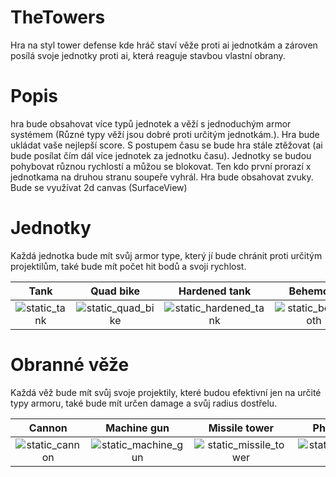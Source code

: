 # TheTowers
Hra na styl tower defense kde hráč staví věže proti ai jednotkám a zároven posílá svoje jednotky proti ai, která reaguje stavbou vlastní obrany.

# Popis
hra bude obsahovat více typů jednotek a věží s jednoduchým armor systémem (Různé typy věží jsou dobré proti určitým jednotkám.). Hra bude ukládat vaše nejlepší score. S postupem času se bude hra stále ztěžovat (ai bude posílat čím dál více jednotek za jednotku času). Jednotky se budou pohybovat různou rychlostí a můžou se blokovat. Ten kdo první prorazí x jednotkama na druhou stranu soupeře vyhrál. Hra bude obsahovat zvuky. Bude se využívat 2d canvas (SurfaceView)

# Jednotky
Každá jednotka bude mít svůj armor type, který jí bude chránit proti určitým projektilům, také bude mít počet hit bodů a svoji rychlost.

Tank |  Quad bike | Hardened tank | Behemoth
:-------------------------:|:-------------------------:|:-------------------------:|:-------------------------:
 ![static_tank](https://user-images.githubusercontent.com/32388847/32766298-9bcc0694-c90e-11e7-85e9-c3ebf4267218.png)   | ![static_quad_bike](https://user-images.githubusercontent.com/32388847/32766292-991db2d0-c90e-11e7-8cc8-cabe675d89fb.png) | ![static_hardened_tank](https://user-images.githubusercontent.com/32388847/32766284-91128ac0-c90e-11e7-9e2f-ae3cc74fc0a2.png) | ![static_behemoth](https://user-images.githubusercontent.com/32388847/32766277-88f99810-c90e-11e7-9242-c2e1271a93bf.png)
 
 # Obranné věže
 Každá věž bude mít svůj svoje projektily, které budou efektivní jen na určité typy armoru, také bude mít určen damage a svůj radius dostřelu.
 
Cannon |  Machine gun | Missile tower| Photon cannon
:-------------------------:|:-------------------------:|:-------------------------:|:-------------------------:
![static_cannon](https://user-images.githubusercontent.com/32388847/32766788-b9c40dd4-c910-11e7-92ae-1aaa064781bf.png)  | ![static_machine_gun](https://user-images.githubusercontent.com/32388847/32766792-bc2b5b04-c910-11e7-9fc7-54118e24dbf2.png) | ![static_missile_tower](https://user-images.githubusercontent.com/32388847/32766794-bd67028e-c910-11e7-8159-5c0949c3bce0.png) | ![static_photon_cannon](https://user-images.githubusercontent.com/32388847/32766796-be84138c-c910-11e7-909e-6942018968c9.png)
